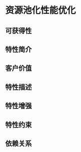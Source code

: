 # 资源池化性能优化

## 可获得性<a name="section15406143204715"></a>



## 特性简介<a name="section740615433477"></a>



## 客户价值<a name="section13406743164715"></a>



## 特性描述<a name="section16406154310471"></a>



## 特性增强<a name="section1340684315478"></a>



## 特性约束<a name="section06531946143616"></a>



## 依赖关系<a name="section8406643144716"></a>



